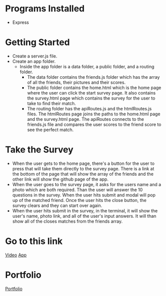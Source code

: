# Programs Installed
* Express

# Getting Started
* Create a server.js file.
* Create an app folder.
  * Inside the app folder is a data folder, a public folder, and a routing folder.
    * The data folder contains the friends.js folder which has the array of all the friends, their pictures and their scores.
    * The public folder contains the home.html which is the home page where the user can click the start survey page.  It also contains the survey.html page which contains the survey for the user to take to find their match.
    * The routing folder has the apiRoutes.js and the htmlRoutes.js files.  The htmlRoutes page joins the paths to the home.html page and the survey.html page.  The apiRoutes connects to the friends.js file and compares the user scores to the friend score to see the perfect match.
    
# Take the Survey
* When the user gets to the home page, there's a button for the user to press that will take them directly to the survey page.  There is a link at the bottom of the page that will show the array of the friends and the other link will show the github page of the app.  
* When the user goes to the survey page, it asks for the users name and a photo which are both required.  Than the user will answer the 10 questions in the survey.  When the user hits submit and modal will pop up of the matched friend.  Once the user hits the close button, the survey clears and they can start over again.
* When the user hits submit in the survey, in the terminal, it will show the user's name, photo link, and all of the user's input answers.  It will than show all of the closes matches from the friends array.  


# Go to this link

[Video](https://drive.google.com/file/d/1KifLlA1vJLYuhWTyrg2ohYwvF8bC-svp/view)
[App](https://bonnieacuna.github.io/FriendFinder/)

# Portfolio

[Portfolio](https://bonnieacuna.github.io/Updated-Portfolio/)
